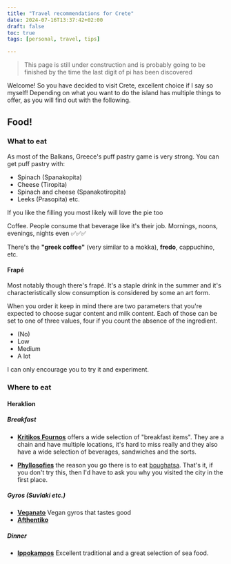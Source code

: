 ```yaml
---
title: "Travel recommendations for Crete"
date: 2024-07-16T13:37:42+02:00 
draft: false
toc: true
tags: [personal, travel, tips]

---
```


> This page is still under construction and is probably going to be finished
> by the time the last digit of pi has been discovered

Welcome! So you have decided to visit Crete, excellent choice if I say so myself!
Depending on what you want to do the island has multiple things to offer, as you
will find out with the following.

## Food!

### What to eat

As most of the Balkans, Greece's puff pastry game is very strong.
You can get puff pastry with:
- Spinach (Spanakopita)
- Cheese (Tiropita)
- Spinach and cheese (Spanakotiropita)
- Leeks (Prasopita)
etc.

If you like the filling you most likely will love the pie too

Coffee. People consume that beverage like it's their job.
Mornings, noons, evenings, nights even ✅✅✅

There's the **"greek coffee"** (very similar to a mokka), **fredo**, cappuchino, etc.

#### Frapé

Most notably though there's frapé. It's a staple drink in the summer and it's
characteristically slow consumption is considered by some an art form.

When you order it keep in mind there are two parameters that you're expected to choose
sugar content and milk content.
Each of those can be set to one of three values, four if you count the absence of the ingredient.
- (No)
- Low
- Medium
- A lot

I can only encourage you to try it and experiment.

### Where to eat

#### Heraklion

##### Breakfast
- **[Kritikos Fournos](https://kritikosfournosdaily.gr/en/our-points/)** offers a wide selection of "breakfast items".
  They are a chain and have multiple locations, it's hard to miss really
  and they also have a wide selection of beverages, sandwiches and the sorts.

- **[Phyllosofies](https://maps.app.goo.gl/6W1vFJRBDeb1c7vN7)** the reason you go there is to eat [boughatsa](https://en.wikipedia.org/wiki/Bougatsa).
  That's it, if you don't try this, then I'd have to ask you why you visited the city in the first place.

##### Gyros (Suvlaki etc.)
- **[Veganato](https://maps.app.goo.gl/6nZoN1dWJwALfRPR8)** Vegan gyros that tastes good
- **[Afthentiko](https://maps.app.goo.gl/k8eHiuEsKTE5kCa49)** 

##### Dinner
- **[Ippokampos](https://maps.app.goo.gl/imCR2hfvXNCo6JxL6)** Excellent traditional and a great selection of sea food.
